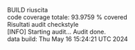 BUILD riuscita
<br>code coverage totale: 
93.9759 % covered
<br> Risultati audit checkstyle <br>
[INFO] Starting audit...
Audit done.
<br> data build: 
Thu May 16 15:24:21 UTC 2024

